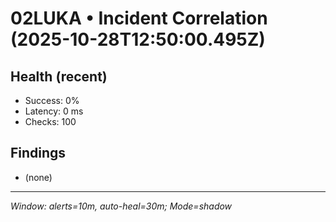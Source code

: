# 02LUKA • Incident Correlation (2025-10-28T12:50:00.495Z)

## Health (recent)
- Success: 0%
- Latency: 0 ms
- Checks: 100

## Findings
- (none)

---
_Window: alerts=10m, auto-heal=30m; Mode=shadow_